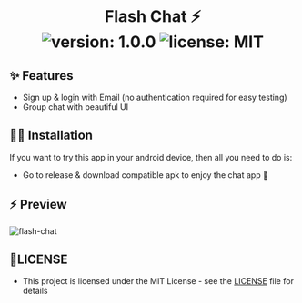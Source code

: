 #

<div align="center">
	<h1>Flash Chat ⚡️<br>
	<img alt="version: 1.0.0" src="https://img.shields.io/badge/version-v1.0.0-blue">
	<img alt="license: MIT" src="https://img.shields.io/badge/license-MIT-red">
	</h1>
</div>

## ✨ Features

- Sign up & login with Email (no authentication required for easy testing)
- Group chat with beautiful UI

## 🐱‍🚀 Installation

If you want to try this app in your android device, then all you need to do is:
- Go to release & download compatible apk to enjoy the chat app 🤞

## ⚡ Preview
![flash-chat](https://user-images.githubusercontent.com/46846821/84565386-341eaa00-ad82-11ea-92ce-dab6d56bbac9.gif)

## 🔑LICENSE
- This project is licensed under the MIT License - see the [LICENSE](LICENSE) file for details